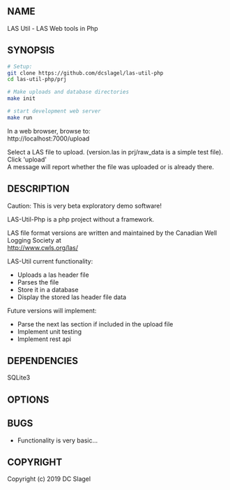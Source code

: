 NAME
----
LAS Util - LAS Web tools in Php 

SYNOPSIS
--------

 ```bash
# Setup:
git clone https://github.com/dcslagel/las-util-php
cd las-util-php/prj

# Make uploads and database directories
make init

# start development web server
make run
```

In a web browser, browse to:    
http://localhost:7000/upload

Select a LAS file to upload. (version.las in prj/raw_data is a simple test file).
Click 'upload'    
A message will report whether the file was uploaded or is already there.
 

DESCRIPTION
-----------
Caution: This is very beta exploratory demo software!

LAS-Util-Php is a php project without a framework.

LAS file format versions are written and maintained by 
the Canadian Well Logging Society at   
http://www.cwls.org/las/


LAS-Util current functionality:
- Uploads a las header file
- Parses the file
- Store it in a database
- Display the stored las header file data 

Future versions will implement:
- Parse the next las section if included in the upload file
- Implement unit testing
- Implement rest api

DEPENDENCIES
------------

SQLite3



OPTIONS
-------

BUGS
----

- Functionality is very basic...


COPYRIGHT
------

Copyright (c) 2019 DC Slagel

